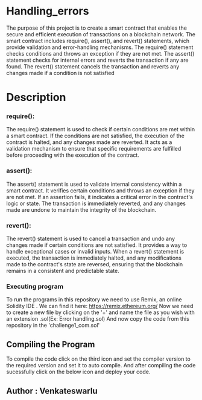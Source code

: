 # Handling_errors

The purpose of this project is to create a smart contract that enables the secure and efficient execution of transactions on a blockchain network. The smart contract includes require(), assert(), and revert() statements, which provide validation and error-handling mechanisms. The require() statement checks conditions and throws an exception if they are not met. The assert() statement checks for internal errors and reverts the transaction if any are found. The revert() statement cancels the transaction and reverts any changes made if a condition is not satisfied

# Description

### require():
The require() statement is used to check if certain conditions are met within a smart contract. If the conditions are not satisfied, the execution of the contract is halted, and any changes made are reverted. It acts as a validation mechanism to ensure that specific requirements are fulfilled before proceeding with the execution of the contract.

### assert():
The assert() statement is used to validate internal consistency within a smart contract. It verifies certain conditions and throws an exception if they are not met. If an assertion fails, it indicates a critical error in the contract's logic or state. The transaction is immediately reverted, and any changes made are undone to maintain the integrity of the blockchain.

### revert():
The revert() statement is used to cancel a transaction and undo any changes made if certain conditions are not satisfied. It provides a way to handle exceptional cases or invalid inputs. When a revert() statement is executed, the transaction is immediately halted, and any modifications made to the contract's state are reversed, ensuring that the blockchain remains in a consistent and predictable state.

### Executing program
To run the programs in this repository we need to use Remix, an online Solidity IDE . We can find it here: https://remix.ethereum.org/
Now we need to create a new file by clicking on the '+' and name the file as you wish with an extension .sol(Ex: Error handling.sol)
And now copy the code from this repository in the 'challenge1_com.sol'

## Compiling the Program
To compile the code click on the third icon and set the compiler version to the required version and set it to auto compile.
And after compiling the code sucessfully click on the below icon and deploy your code.

## Author : Venkateswarlu
